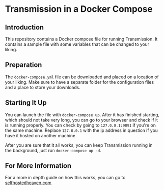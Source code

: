 # Transmission in a Docker Compose
## Introduction
This repository contains a Docker compose file for running Transmission. It contains a sample file with some variables that can be changed to your liking.

## Preparation
The `docker-compose.yml` file can be downloaded and placed on a location of your liking. Make sure to have a separate folder for the configuration files and a place to store your downloads.

## Starting It Up
You can launch the file with `docker-compose up`. After it has finished starting, which should not take very long, you can go to your browser and check if it is running properly.
You can check by going to `127.0.0.1:9091` if you're on the same machine. Replace `127.0.0.1` with the ip address in question if you have it hosted on another machine

After you are sure that it all works, you can keep Transmission running in the background, just run `docker-compose up -d`.

## For More Information
For a more in depth guide on how this works, you can go to [selfhostedheaven.com](https://selfhostedheaven.com/posts/20210104-transmission-docker-compose/).
